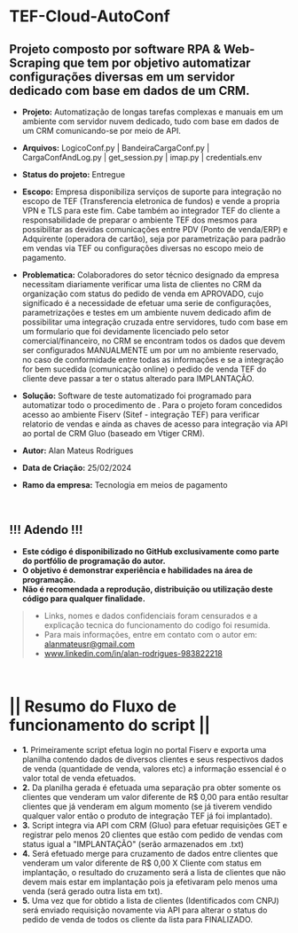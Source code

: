 # TEF-Cloud-AutoConf

## Projeto composto por software RPA & Web-Scraping que tem por objetivo automatizar configurações diversas em um servidor dedicado com base em dados de um CRM.

 * **Projeto:** Automatização de longas tarefas complexas e manuais em um ambiente com servidor nuvem dedicado, tudo com base em dados de um CRM comunicando-se por meio de API.
 * **Arquivos:** LogicoConf.py | BandeiraCargaConf.py | CargaConfAndLog.py | get_session.py | imap.py | credentials.env 
 * **Status do projeto:** Entregue

 
 * **Escopo:** Empresa disponibiliza serviços de suporte para integração no escopo de TEF (Transferencia eletronica de fundos) e vende a propria VPN e TLS para este fim. Cabe também ao integrador TEF do cliente a responsabilidade de preparar o ambiente TEF dos mesmos para possibilitar as devidas comunicações entre PDV (Ponto de venda/ERP) e Adquirente (operadora de cartão), seja por parametrização para padrão em vendas via TEF ou configurações diversas no escopo meio de pagamento.

 * **Problematica:** Colaboradores do setor técnico designado da empresa necessitam diariamente verificar uma lista de clientes no CRM da organização com status do pedido de venda em APROVADO, cujo significado é a necessidade de efetuar uma serie de configurações, parametrizações e testes em um ambiente nuvem dedicado afim de possibilitar uma integração cruzada entre servidores, tudo com base em um formulario que foi devidamente licenciado pelo setor comercial/financeiro, no CRM se encontram todos os dados que devem ser configurados MANUALMENTE um por um no ambiente reservado, no caso de conformidade entre todas as informações e se a integração for bem sucedida (comunicação online) o pedido de venda TEF do cliente deve passar a ter o status alterado para IMPLANTAÇÃO.
 * **Solução:** Software de teste automatizado foi programado para automatizar todo o procedimento de . Para o projeto foram concedidos acesso ao ambiente Fiserv (Sitef - integração TEF) para verificar relatorio de vendas e ainda as chaves de acesso para integração via API ao portal de CRM Gluo (baseado em Vtiger CRM).

  
 * **Autor:** Alan Mateus Rodrigues
 * **Data de Criação:** 25/02/2024
 * **Ramo da empresa:** Tecnologia em meios de pagamento

<br>

 ## !!! Adendo !!!
 * **Este código é disponibilizado no GitHub exclusivamente como parte do portfólio de programação do autor.**
* **O objetivo é demonstrar experiência e habilidades na área de programação.** 
* **Não é recomendada a reprodução, distribuição ou utilização deste código para qualquer finalidade.**

 >* Links, nomes e dados confidenciais foram censurados e a explicação tecnica do funcionamento do codigo foi resumida.
 >* Para mais informações, entre em contato com o autor em: alanmateusr@gmail.com
 >* www.linkedin.com/in/alan-rodrigues-983822218 

<br>

# || Resumo do Fluxo de funcionamento do script ||

* **1.** Primeiramente script efetua login no portal Fiserv e exporta uma planilha contendo dados de diversos clientes e seus respectivos dados de venda (quantidade de venda, valores etc) a informação essencial é o valor total de venda efetuados.
* **2.** Da planilha gerada é efetuada uma separação pra obter somente os clientes que venderam um valor diferente de R$ 0,00 para então resultar clientes que já venderam em algum momento (se já tiverem vendido qualquer valor então o produto de integração TEF já foi implantado).
* **3.** Script integra via API com CRM (Gluo) para efetuar requisições GET e registrar pelo menos 20 clientes que estão com pedido de vendas com status igual a "IMPLANTAÇÃO" (serão armazenados em .txt)
* **4.** Será efetuado merge para cruzamento de dados entre clientes que venderam um valor diferente de R$ 0,00 X Cliente com status em implantação, o resultado do cruzamento será a lista de clientes que não devem mais estar em implantação pois ja efetivaram pelo menos uma venda (será gerado outra lista em txt).
* **5.** Uma vez que for obtido a lista de clientes (Identificados com CNPJ) será enviado requisição novamente via API para alterar o status do pedido de venda de todos os cliente da lista para FINALIZADO.

<br>
<br>

